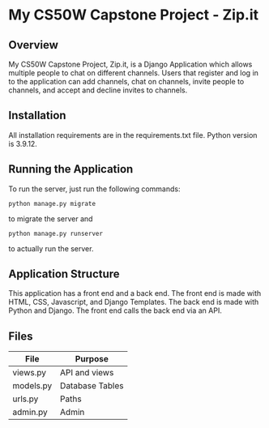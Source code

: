# My CS50W Capstone Project - Zip.it

## Overview
My CS50W Capstone Project, Zip.it, is a Django Application which allows multiple people to chat on different channels. Users that register and log in to the application can add channels, chat on channels, invite people to channels, and accept and decline invites to channels.

## Installation
All installation requirements are in the requirements.txt file. Python version is 3.9.12.

## Running the Application
To run the server, just run the following commands:
```
python manage.py migrate
```
to migrate the server and
```
python manage.py runserver
```
to actually run the server.

## Application Structure
This application has a front end and a back end. The front end is made with HTML, CSS, Javascript, and Django Templates. The back end is made with Python and Django. The front end calls the back end via an API.

## Files
| File        | Purpose         |
| ----------- | --------------- |
| views.py | API and views |
| models.py | Database Tables |
| urls.py | Paths |
| admin.py | Admin 
